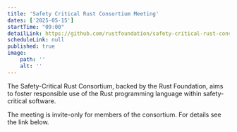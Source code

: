 ```yaml
---
title: 'Safety Critical Rust Consortium Meeting'
dates: ['2025-05-15']
startTime: "09:00"
detailLink: https://github.com/rustfoundation/safety-critical-rust-consortium
scheduleLink: null
published: true
image:
    path: ''
    alt: ''
---
```


The Safety-Critical Rust Consortium, backed by the Rust Foundation, aims to foster responsible use of the Rust programming language within safety-critical software.

The meeting is invite-only for members of the consortium. For details see the link below.
